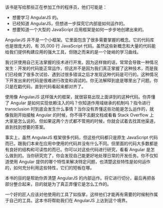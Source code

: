 该书是写给那些正在参加工作的程序员，他们可能是：

* 想要学习 AngularJS 的。
* 已经知道 AngularJS，但想进一步探究它内部是如何运作的。
* 想要知道一个大型的 JavaScript 应用框架是如何一步步地创建出来的。

AngularJS 并不是一个小框架。它里面包含了很多需要掌握的概念。它的代码库也是很庞大的，有 35,000 行 JavaScript 代码。虽然这些新概念和大量的代码能给我们提供构建应用的强大工具，但随之而来的是一个陡峭的学习曲线。

我讨厌使用自己无法掌握的技术进行开发。因为这样做的话，常常会导致一种情况发生：开发的代码能正常运作，但这并不是因为我们真正掌握了这种技术，而是我们已经做了很多次试验、遇到过很多错误之后才发现这种代码是可行的。这种情况下开发出来的代码是很难进行改变和调试的。你无法解释到底是哪里出了问题。你只是在戳代码，直到代码看起来都对齐了。

使用像 AngularJS 这样强大的框架，就很容易出现上面讲到的这种代码。你弄懂了 Angular 是如何实现依赖注入的吗？你知道作用域继承的机制吗？指令进行 transclusion 时到底会发生什么事情？当你没有弄懂这些功能是怎么运作的，就像我刚开始接触 Angular 的时候，你不得不去翻文档或看看 Stack Overflow 上大家是怎么说的。但如果这两个方式都不管用的时候，你就会试着去找其他渠道，直到找到想要的答案。

事实上，虽然 AngularJS 框架很多代码，但这些代码都只是原生 JavaScript 代码而已，跟我们本来在应用中使用的代码并没有什么不同。但里面的代码大多数都是有良好的结构和可读性的而已。你可以对这些代码进行研究，看看 Angular 是怎么做到的。当你研究完了，你会发现自己能更好地处理日常的开发任务。你不仅知道使用 Angular 提供的哪个特性来解决特定问题，也清楚这些特性是如何运作的，如何充分利用这些特性，它们的短板在哪。

本书的目的是帮助你弄清楚 AngularJS 的内部运作。将它进行切分，最后再把各部分整合起来，目的就是为了真正弄懂它是怎么工作的。

一个好的匠人应该对他使用的工具了如指掌，这样他们才能再有需要的时候制作属于自己的工具。这本书将帮助我们在 AngularJS 上达到这个境界。

